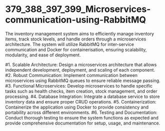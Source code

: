 # 379_388_397_399_Microservices-communication-using-RabbitMQ

The inventory management system aims to efficiently manage inventory
items, track stock levels, and handle orders through a microservices architecture. The system will utilize RabbitMQ
for inter-service communication and Docker for containerisation, ensuring scalability, modularity, and ease of
deployment.

#1. Scalable Architecture: Design a microservices architecture that allows independent development,
deployment, and scaling of each component.
#2. Robust Communication: Implement communication between microservices using RabbitMQ queues to
ensure reliable message passing.
#3. Functional Microservices: Develop microservices to handle specific tasks such as health checks, item
creation, stock management, and order processing.
#4. Database Integration: Integrate a database service to store inventory data and ensure proper CRUD
operations.
#5. Containerization: Containerize the application using Docker to provide consistency and portability across
different environments.
#6. Testing and Documentation: Conduct thorough testing to ensure the system functions as expected and
provide comprehensive documentation for setup, usage, and maintenance.
